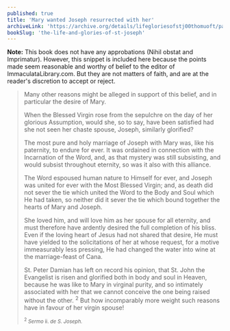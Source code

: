 ```yaml
---
published: true
title: 'Mary wanted Joseph resurrected with her'
archiveLink: 'https://archive.org/details/lifegloriesofstj00thomuoft/page/421?view=theater'
bookSlug: 'the-life-and-glories-of-st-joseph'
---
```


**Note:** This book does not have any approbations (Nihil obstat and Imprimatur). However, this snippet is included here because the points made seem reasonable and worthy of belief to the editor of ImmaculataLibrary.com. But they are not matters of faith, and are at the reader's discretion to accept or reject.

> Many other reasons might be alleged in support of this belief, and in particular the desire of Mary.
>
> When the Blessed Virgin rose from the sepulchre on the day of her glorious Assumption, would she, so to say, have been satisfied had she not seen her chaste spouse, Joseph, similarly glorified?
>
> The most pure and holy marriage of Joseph with Mary was, like his paternity, to endure for ever. It was ordained in connection with the Incarnation of the Word, and, as that mystery was still subsisting, and would subsist throughout eternity, so was it also with this alliance.
>
> The Word espoused human nature to Himself for ever, and Joseph was united for ever with the Most Blessed Virgin; and, as death did not sever the tie which united the Word to the Body and Soul which He had taken, so neither did it sever the tie which bound together the hearts of Mary and Joseph.
>
> She loved him, and will love him as her spouse for all eternity, and must therefore have ardently desired the full completion of his bliss. Even if the loving heart of Jesus had not shared that desire, He must have yielded to the solicitations of her at whose request, for a motive immeasurably less pressing, He had changed the water into wine at the marriage-feast of Cana.
>
> St. Peter Damian has left on record his opinion, that St. John the Evangelist is risen and glorified both in body and soul in Heaven, because he was like to Mary in virginal purity, and so intimately associated with her that we cannot conceive the one being raised without the other. <sup>2</sup> But how incomparably more weight such reasons have in favour of her virgin spouse!
>
> <small><sup>2</sup> *Sermo* ii. *de S. Joseph.*</small>
